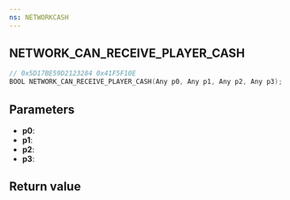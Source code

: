 ```yaml
---
ns: NETWORKCASH
---
```

## NETWORK_CAN_RECEIVE_PLAYER_CASH

```c
// 0x5D17BE59D2123284 0x41F5F10E
BOOL NETWORK_CAN_RECEIVE_PLAYER_CASH(Any p0, Any p1, Any p2, Any p3);
```


## Parameters
* **p0**: 
* **p1**: 
* **p2**: 
* **p3**: 

## Return value
